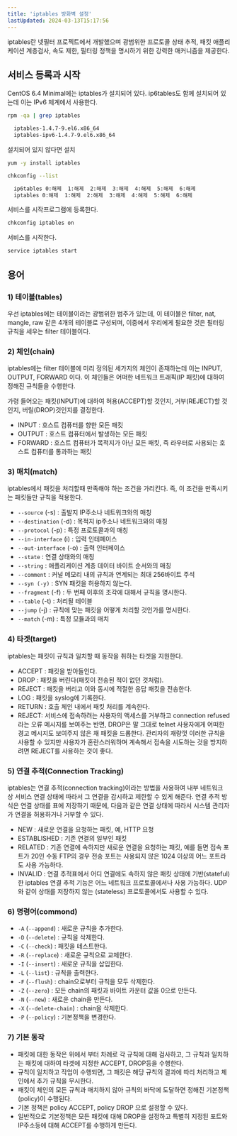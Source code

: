 ```yaml
---
title: 'iptables 방화벽 설정'
lastUpdated: 2024-03-13T15:17:56
---
```

 
iptables란 넷필터 프로젝트에서 개발했으며 광범위한 프로토콜 상태 추적, 패킷 애플리케이션 계층검사, 속도 제한, 필터링 정책을 명시하기 위한 강력한 매커니즘을 제공한다.

## 서비스 등록과 시작

CentOS 6.4 Minimal에는 iptables가 설치되어 있다. ip6tables도 함께 설치되어 있는데 이는 IPv6 체계에서 사용한다.

```bash
rpm -qa | grep iptables

  iptables-1.4.7-9.el6.x86_64
  iptables-ipv6-1.4.7-9.el6.x86_64
```

설치되어 있지 않다면 설치

```bash
yum -y install iptables 
```

```bash
chkconfig --list

  ip6tables 0:해제  1:해제  2:해제  3:해제  4:해제  5:해제  6:해제
  iptables 0:해제  1:해제  2:해제  3:해제  4:해제  5:해제  6:해제
```

서비스를 시작프로그램에 등록한다.

```bash
chkconfig iptables on
```

서비스를 시작한다.

```bash
service iptables start
```

## 용어

### 1) 테이블(tables)

우선 iptables에는 테이블이라는 광범위한 범주가 있는데, 이 테이블은 filter, nat, mangle, raw 같은 4개의 테이블로 구성되며, 이중에서 우리에게 필요한 것은 필터링 규칙을 세우는 filter 테이블이다.

### 2) 체인(chain)

iptables에는 filter 테이블에 미리 정의된 세가지의 체인이 존재하는데 이는 INPUT, OUTPUT, FORWARD 이다. 이 체인들은 어떠한 네트워크 트래픽(IP 패킷)에 대하여 정해진 규칙들을 수행한다.

가령 들어오는 패킷(INPUT)에 대하여 허용(ACCEPT)할 것인지, 거부(REJECT)할 것인지, 버릴(DROP)것인지를 결정한다.

- INPUT : 호스트 컴퓨터를 향한 모든 패킷
- OUTPUT : 호스트 컴퓨터에서 발생하는 모든 패킷
- FORWARD : 호스트 컴퓨터가 목적지가 아닌 모든 패킷, 즉 라우터로 사용되는 호스트 컴퓨터를 통과하는 패킷

### 3) 매치(match)

iptables에서 패킷을 처리할때 만족해야 하는 조건을 가리킨다. 즉, 이 조건을 만족시키는 패킷들만 규칙을 적용한다.

- `--source` (-s) : 출발지 IP주소나 네트워크와의 매칭
- `--destination` (-d) : 목적지 ip주소나 네트워크와의 매칭
- `--protocol` (-p) : 특정 프로토콜과의 매칭
- `--in-interface` (i) : 입력 인테페이스
- `--out-interface` (-o) : 출력 인터페이스
- `--state` : 연결 상태와의 매칭
- `--string` : 애플리케이션 계층 데이터 바이트 순서와의 매칭
- `--comment` : 커널 메모리 내의 규칙과 연계되는 최대 256바이트 주석
- `--syn (-y)` : SYN 패킷을 허용하지 않는다.
- `--fragment` (-f) : 두 번째 이후의 조각에 대해서 규칙을 명시한다.
- `--table` (-t) : 처리될 테이블
- `--jump` (-j) : 규칙에 맞는 패킷을 어떻게 처리할 것인가를 명시한다.
- `--match` (-m) : 특정 모듈과의 매치

### 4) 타겟(target)
iptables는 패킷이 규칙과 일치할 때 동작을 취하는 타겟을 지원한다.

- ACCEPT : 패킷을 받아들인다.
- DROP : 패킷을 버린다(패킷이 전송된 적이 없던 것처럼).
- REJECT : 패킷을 버리고 이와 동시에 적절한 응답 패킷을 전송한다.
- LOG : 패킷을 syslog에 기록한다.
- RETURN : 호출 체인 내에서 패킷 처리를 계속한다.
- REJECT: 서비스에 접속하려는 사용자의 액세스를 거부하고 connection refused라는 오류 메시지를 보여주는 반면, DROP은 말 그대로 telnet 사용자에게 어떠한 경고 메시지도 보여주지 않은 채 패킷을 드롭한다. 
  관리자의 재량껏 이러한 규칙을 사용할 수 있지만 사용자가 혼란스러워하며 계속해서 접속을 시도하는 것을 방지하려면 REJECT를 사용하는 것이 좋다.

### 5) 연결 추적(Connection Tracking)
iptables는 연결 추적(connection tracking)이라는 방법을 사용하여 내부 네트워크 상 서비스 연결 상태에 따라서 그 연결을 감시하고 제한할 수 있게 해준다. 연결 추적 방식은 연결 상태를 표에 저장하기 때문에, 다음과 같은 연결 상태에 따라서 시스템 관리자가 연결을 허용하거나 거부할 수 있다.

- NEW : 새로운 연결을 요청하는 패킷, 예, HTTP 요청
- ESTABLISHED : 기존 연결의 일부인 패킷
- RELATED : 기존 연결에 속하지만 새로운 연결을 요청하는 패킷, 예를 들면 접속 포트가 20인 수동 FTP의 경우 전송 포트는 사용되지 않은 1024 이상의 어느 포트라도 사용 가능하다.
- INVALID : 연결 추적표에서 어디 연결에도 속하지 않은 패킷
    상태에 기반(stateful)한 iptables 연결 추적 기능은 어느 네트워크 프로토콜에서나 사용 가능하다. UDP와 같이 상태를 저장하지 않는 (stateless) 프로토콜에서도 사용할 수 있다.

### 6) 명령어(commond)

- `-A` (`--append`) : 새로운 규칙을 추가한다.
- `-D` (`--delete`) : 규칙을 삭제한다.
- `-C` (`--check`) : 패킷을 테스트한다.
- `-R` (`--replace`) : 새로운 규칙으로 교체한다.
- `-I` (`--insert`) : 새로운 규칙을 삽입한다.
- `-L` (`--list`) : 규칙을 출력한다.
- `-F` (`--flush`) : chain으로부터 규칙을 모두 삭제한다.
- `-Z` (`--zero`) : 모든 chain의 패킷과 바이트 카운터 값을 0으로 만든다.
- `-N` (`--new`) : 새로운 chain을 만든다.
- `-X` (`--delete-chain`) : chain을 삭제한다.
- `-P` (`--policy`) : 기본정책을 변경한다.

### 7) 기본 동작

- 패킷에 대한 동작은 위에서 부터 차례로 각 규칙에 대해 검사하고, 그 규칙과 일치하는 패킷에 대하여 타겟에 지정한 ACCEPT, DROP등을 수행한다.
- 규칙이 일치하고 작업이 수행되면, 그 패킷은 해당 규칙의 결과에 따리 처리하고 체인에서 추가 규칙을 무시한다.
- 패킷이 체인의 모든 규칙과 매치하지 않아 규칙의 바닥에 도달하면 정해진 기본정책(policy)이 수행된다.
- 기본 정책은 policy ACCEPT, policy DROP 으로 설정할 수 있다.
- 일반적으로 기본정책은 모든 패킷에 대해 DROP을 설정하고 특별히 지정된 포트와 IP주소등에 대해 ACCEPT를 수행하게 만든다.


